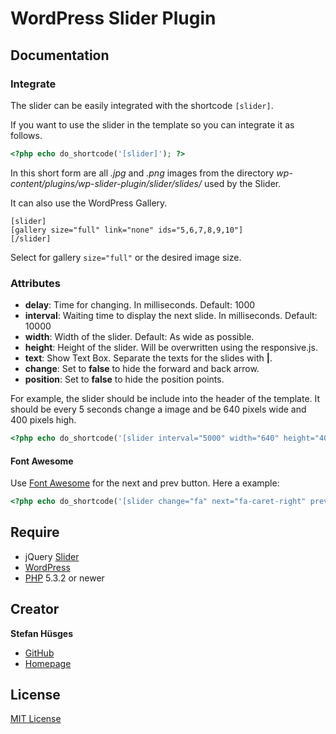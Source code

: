 # WordPress Slider Plugin

## Documentation 

### Integrate 

The slider can be easily integrated with the shortcode `[slider]`. 

If you want to use the slider in the template so you can integrate it as follows. 

```php
<?php echo do_shortcode('[slider]'); ?> 
```

In this short form are all _.jpg_ and _.png_ images from the directory _wp-content/plugins/wp-slider-plugin/slider/slides/_ used by the Slider. 

It can also use the WordPress Gallery. 

```
[slider]
[gallery size="full" link="none" ids="5,6,7,8,9,10"]
[/slider]
```

Select for gallery `size="full"` or the desired image size.

### Attributes 

* __delay__: Time for changing. In milliseconds. Default: 1000
* __interval__: Waiting time to display the next slide. In milliseconds. Default: 10000 
* __width__: Width of the slider. Default: As wide as possible. 
* __height__: Height of the slider. Will be overwritten using the responsive.js. 
* __text__: Show Text Box. Separate the texts for the slides with __|__. 
* __change__: Set to __false__ to hide the forward and back arrow.
* __position__: Set to __false__ to hide the position points.

For example, the slider should be include into the header of the template. It should be every 5 seconds change a image and be 640 pixels wide and 400 pixels high.

```php
<?php echo do_shortcode('[slider interval="5000" width="640" height="400"]'); ?> 
```

#### Font Awesome

Use [Font Awesome][4] for the next and prev button.
Here a example:

```php
<?php echo do_shortcode('[slider change="fa" next="fa-caret-right" prev="fa-caret-left"]'); ?> 
```

## Require
* jQuery [Slider][3]
* [WordPress][5]
* [PHP][6] 5.3.2 or newer

## Creator

**Stefan Hüsges**

* [GitHub][1]
* [Homepage][2]

## License

[MIT License](LICENSE)

[1]: https://github.com/tronsha
[2]: http://www.mpcx.net
[3]: https://github.com/tronsha/slider
[4]: http://fortawesome.github.io/Font-Awesome/
[5]: https://wordpress.org
[6]: http://php.net
